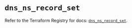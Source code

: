 # `dns_ns_record_set`

Refer to the Terraform Registry for docs: [`dns_ns_record_set`](https://registry.terraform.io/providers/hashicorp/dns/3.4.3/docs/resources/ns_record_set).
